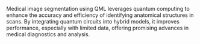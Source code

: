 
Medical image segmentation using QML leverages quantum computing to enhance the accuracy and efficiency of identifying anatomical structures in scans. By integrating quantum circuits into hybrid models, it improves performance, especially with limited data, offering promising advances in medical diagnostics and analysis.
